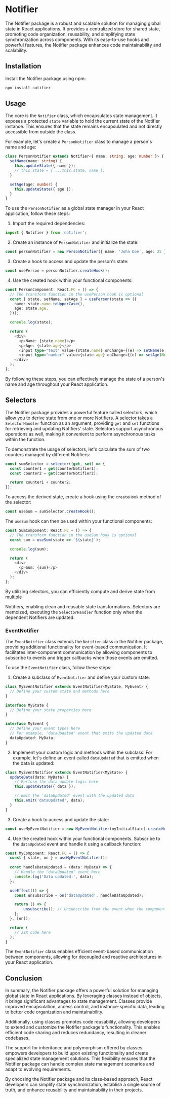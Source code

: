 # Notifier

The Notifier package is a robust and scalable solution for managing global state in React applications. It provides a centralized store for shared state, promoting code organization, reusability, and simplifying state synchronization across components. With its easy-to-use hooks and powerful features, the Notifier package enhances code maintainability and scalability.

## Installation

Install the Notifier package using npm:

```bash
npm install notifier
```

## Usage

The core is the `Notifier` class, which encapsulates state management. It exposes a protected `state` variable to hold the current state of the Notifier instance. This ensures that the state remains encapsulated and not directly accessible from outside the class.

For example, let's create a `PersonNotifier` class to manage a person's name and age:

```typescript
class PersonNotifier extends Notifier<{ name: string; age: number }> {
  setName(name: string) {
    this.updateState({ name });
    // this.state = { ...this.state, name };
  }

  setAge(age: number) {
    this.updateState({ age });
  }
}
```

To use the `PersonNotifier` as a global state manager in your React application, follow these steps:

1. Import the required dependencies:

```typescript
import { Notifier } from 'notifier';
```

2. Create an instance of `PersonNotifier` and initialize the state:

```typescript
const personNotifier = new PersonNotifier({ name: 'John Doe', age: 25 });
```

3. Create a hook to access and update the person's state:

```typescript
const usePerson = personNotifier.createHook();
```

4. Use the created hook within your functional components:

```typescript
const PersonComponent: React.FC = () => {
  // The transform function in the usePerson hook is optional
  const { state, setName, setAge } = usePerson(state => ({
    name: state.name.toUpperCase(),
    age: state.age,
  }));

  console.log(state);

  return (
    <div>
      <p>Name: {state.name}</p>
      <p>Age: {state.age}</p>
      <input type="text" value={state.name} onChange={(e) => setName(e.target.value)} />
      <input type="number" value={state.age} onChange={(e) => setAge(Number(e.target.value))} />
    </div>
  );
};
```

By following these steps, you can effectively manage the state of a person's name and age throughout your React application.

## Selectors

The Notifier package provides a powerful feature called selectors, which allow you to derive state from one or more Notifiers. A selector takes a `SelectorHandler` function as an argument, providing `get` and `set` functions for retrieving and updating Notifiers' state. Selectors support asynchronous operations as well, making it convenient to perform asynchronous tasks within the function.

To demonstrate the usage of selectors, let's calculate the sum of two counters managed by different Notifiers:

```typescript
const sumSelector = selector((get, set) => {
  const counter1 = get(counterNotifier1);
  const counter2 = get(counterNotifier2);

  return counter1 + counter2;
});
```

To access the derived state, create a hook using the `createHook` method of the selector:

```typescript
const useSum = sumSelector.createHook();
```

The `useSum` hook can then be used within your functional components:

```typescript
const SumComponent: React.FC = () => {
  // The transform function in the useSum hook is optional
  const sum = useSum(state => `${state}`);

  console.log(sum);

  return (
    <div>
      <p>Sum: {sum}</p>
    </div>
  );
};
```

By utilizing selectors, you can efficiently compute and derive state from multiple

Notifiers, enabling clean and reusable state transformations. Selectors are memoized, executing the `SelectorHandler` function only when the dependent Notifiers are updated.

### EventNotifier

The `EventNotifier` class extends the `Notifier` class in the Notifier package, providing additional functionality for event-based communication. It facilitates inter-component communication by allowing components to subscribe to events and trigger callbacks when those events are emitted.

To use the `EventNotifier` class, follow these steps:

1. Create a subclass of `EventNotifier` and define your custom state:

```typescript
class MyEventNotifier extends EventNotifier<MyState, MyEvent> {
  // Define your custom state and methods here
}

interface MyState {
  // Define your state properties here
}

interface MyEvent {
  // Define your event types here
  // For example, 'dataUpdated' event that emits the updated data
  dataUpdated: MyData;
}
```

2. Implement your custom logic and methods within the subclass. For example, let's define an event called `dataUpdated` that is emitted when the data is updated:

```typescript
class MyEventNotifier extends EventNotifier<MyState> {
  updateData(data: MyData) {
    // Perform the data update logic here
    this.updateState({ data });

    // Emit the 'dataUpdated' event with the updated data
    this.emit('dataUpdated', data);
  }
}
```

3. Create a hook to access and update the state:

```typescript
const useMyEventNotifier = new MyEventNotifier(myInitialState).createHook();
```

4. Use the created hook within your functional components. Subscribe to the `dataUpdated` event and handle it using a callback function:

```typescript
const MyComponent: React.FC = () => {
  const { state, on } = useMyEventNotifier();
  
  const handleDataUpdated = (data: MyData) => {
    // Handle the 'dataUpdated' event here
    console.log('Data updated:', data);
  };

  useEffect(() => {
    const unsubscribe = on('dataUpdated', handleDataUpdated);

    return () => {
        unsubscribe(); // Unsubscribe from the event when the component unmounts
    };
  }, [on]);

  return (
    // JSX code here
  );
}
```

The `EventNotifier` class enables efficient event-based communication between components, allowing for decoupled and reactive architectures in your React application.

## Conclusion
In summary, the Notifier package offers a powerful solution for managing global state in React applications. By leveraging classes instead of objects, it brings significant advantages to state management. Classes provide improved encapsulation, access control, and instance-specific data, leading to better code organization and maintainability.

Additionally, using classes promotes code reusability, allowing developers to extend and customize the Notifier package's functionality. This enables efficient code sharing and reduces redundancy, resulting in cleaner codebases.

The support for inheritance and polymorphism offered by classes empowers developers to build upon existing functionality and create specialized state management solutions. This flexibility ensures that the Notifier package can handle complex state management scenarios and adapt to evolving requirements.

By choosing the Notifier package and its class-based approach, React developers can simplify state synchronization, establish a single source of truth, and enhance reusability and maintainability in their projects.
